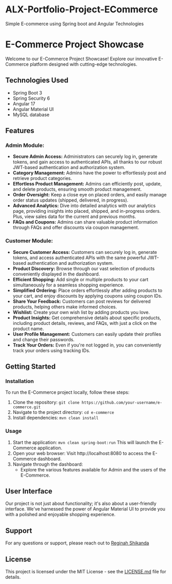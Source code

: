 # ALX-Portfolio-Project-ECommerce
Simple E-commerce using Spring boot and Angular Technologies
# E-Commerce Project Showcase

Welcome to our E-Commerce Project Showcase! Explore our innovative E-Commerce platform designed with cutting-edge technologies.

## Technologies Used
- Spring Boot 3
- Spring Security 6
- Angular 17
- Angular Material UI
- MySQL database

## Features

### Admin Module:
- **Secure Admin Access:** Administrators can securely log in, generate tokens, and gain access to authenticated APIs, all thanks to our robust JWT-based authentication and authorization system.
- **Category Management:** Admins have the power to effortlessly post and retrieve product categories.
- **Effortless Product Management:** Admins can efficiently post, update, and delete products, ensuring smooth product management.
- **Order Oversight:** Keep a close eye on placed orders, and easily manage order status updates (shipped, delivered, in progress).
- **Advanced Analytics:** Dive into detailed analytics with our analytics page, providing insights into placed, shipped, and in-progress orders. Plus, view sales data for the current and previous months.
- **FAQs and Coupons:** Admins can share valuable product information through FAQs and offer discounts via coupon management.

### Customer Module:
- **Secure Customer Access:** Customers can securely log in, generate tokens, and access authenticated APIs with the same powerful JWT-based authentication and authorization system.
- **Product Discovery:** Browse through our vast selection of products conveniently displayed in the dashboard.
- **Efficient Shopping:** Add single or multiple products to your cart simultaneously for a seamless shopping experience.
- **Simplified Ordering:** Place orders effortlessly after adding products to your cart, and enjoy discounts by applying coupons using coupon IDs.
- **Share Your Feedback:** Customers can post reviews for delivered products, helping others make informed choices.
- **Wishlist:** Create your own wish list by adding products you love.
- **Product Insights:** Get comprehensive details about specific products, including product details, reviews, and FAQs, with just a click on the product name.
- **User Profile Management:** Customers can easily update their profiles and change their passwords.
- **Track Your Orders:** Even if you're not logged in, you can conveniently track your orders using tracking IDs.

## Getting Started

### Installation

To run the E-Commerce project locally, follow these steps:

1. Clone the repository: `git clone https://github.com/your-username/e-commerce.git`
2. Navigate to the project directory: `cd e-commerce`
3. Install dependencies: `mvn clean install`

### Usage

1. Start the application: `mvn clean spring-boot:run`
   This will launch the E-Commerce application.
2. Open your web browser:
   Visit http://localhost:8080 to access the E-Commerce dashboard.
3. Navigate through the dashboard:
   - Explore the various features available for Admin and the users of the E-Commerce.

## User Interface
Our project is not just about functionality; it's also about a user-friendly interface. We've harnessed the power of Angular Material UI to provide you with a polished and enjoyable shopping experience.

## Support
For any questions or support, please reach out to [Reginah Shikanda](reggyshicky@github.com)
## License
This project is licensed under the MIT License - see the [LICENSE.md](LICENSE.md) file for details.

